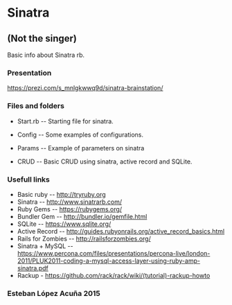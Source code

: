 # Sinatra 
## (Not the singer)

Basic info about Sinatra rb.

### Presentation
https://prezi.com/s_mnlgkwwq9d/sinatra-brainstation/

### Files and folders
- Start.rb 
-- Starting file for sinatra.

- Config
-- Some examples of configurations.

- Params
-- Example of parameters on sinatra

- CRUD
-- Basic CRUD using sinatra, active record and SQLite.

### Usefull links

- Basic ruby -- http://tryruby.org
- Sinatra -- http://www.sinatrarb.com/
- Ruby Gems -- https://rubygems.org/
- Bundler Gem -- http://bundler.io/gemfile.html
- SQLite -- https://www.sqlite.org/
- Active Record -- http://guides.rubyonrails.org/active_record_basics.html
- Rails for Zombies -- http://railsforzombies.org/
- Sinatra + MySQL -- https://www.percona.com/files/presentations/percona-live/london-2011/PLUK2011-coding-a-mysql-access-layer-using-ruby-amp-sinatra.pdf
- Rackup - https://github.com/rack/rack/wiki/(tutorial)-rackup-howto

### Esteban López Acuña 2015


